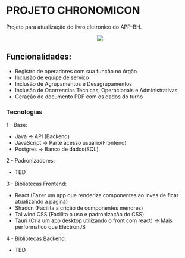 # PROJETO CHRONOMICON
Projeto para atualização do livro eletronico do APP-BH.


<div align="center">
<img src="https://lh3.googleusercontent.com/gg/AN12HXToSUsUjFDQqiFqAkPMr2b1fgAzdhZ-ekJia4MjYbxenDXm--xH-v6N3vU4vhiew5glWGzVIdLQJ207WOllmeufH9_n_9sp69rVnsXou70yWxYhAYF3dMkeeqmVUcNNiNwnNGM9Jk800-BVw1M_Zt7ZHAxkl_GFOEne4UOhoxOy17fMicIJ"/>
</div>


## Funcionalidades:
  - Registro de operadores com sua função no órgão
  - Inclusão de equipe de serviço
  - Inclusão de Agrupamentos e Desagrupamentos
  - Inclusão de Ocorrencias Tecnicas, Operacionais e Administrativas
  - Geração de documento PDF com os dados do turno


### Tecnologias
1 - Base:
  -  Java -> API (Backend)
  -  JavaScript -> Parte acesso usuário(Frontend)
  -  Postgres -> Banco de dados(SQL)

2 - Padronizadores:
  - TBD


3 - Bibliotecas Frontend:
  - React (Fazer um app que renderiza componentes ao inves de ficar atualizando a pagina)
  - Shadcn (Facilita a crição de componentes menores)
  - Tailwind CSS (Facilita o uso e padronização do CSS)
  - Tauri (Cria um app desktop utilizando o front com react) -> Mais performatico que ElectronJS

4 - Bibliotecas Backend:
  - TBD
